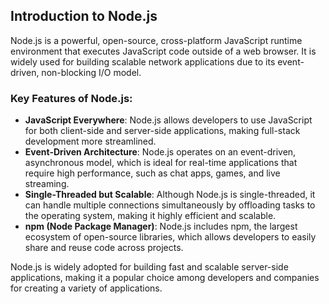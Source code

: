 ## Introduction to Node.js

Node.js is a powerful, open-source, cross-platform JavaScript runtime environment that executes JavaScript code outside of a web browser. It is widely used for building scalable network applications due to its event-driven, non-blocking I/O model.

### Key Features of Node.js:
- **JavaScript Everywhere**: Node.js allows developers to use JavaScript for both client-side and server-side applications, making full-stack development more streamlined.
- **Event-Driven Architecture**: Node.js operates on an event-driven, asynchronous model, which is ideal for real-time applications that require high performance, such as chat apps, games, and live streaming.
- **Single-Threaded but Scalable**: Although Node.js is single-threaded, it can handle multiple connections simultaneously by offloading tasks to the operating system, making it highly efficient and scalable.
- **npm (Node Package Manager)**: Node.js includes npm, the largest ecosystem of open-source libraries, which allows developers to easily share and reuse code across projects.

Node.js is widely adopted for building fast and scalable server-side applications, making it a popular choice among developers and companies for creating a variety of applications.
